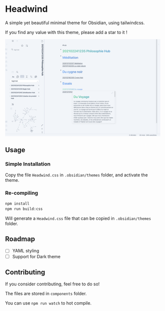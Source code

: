 # Headwind

A simple yet beautiful minimal theme for Obsidian, using tailwindcss.

If you find any value with this theme, please add a star to it !

![](images/screenshot1.png)

## Usage

### Simple Installation

Copy the file `Headwind.css` in `.obsidian/themes` folder, and activate the theme.

### Re-compiling

```bash
npm install
npm run build:css
```

Will generate a `Headwind.css` file that can be copied in `.obsidian/themes` folder.

## Roadmap

- [ ] YAML styling
- [ ] Support for Dark theme

## Contributing

If you consider contributing, feel free to do so!

The files are stored in `components` folder.

You can use `npm run watch` to hot compile.

